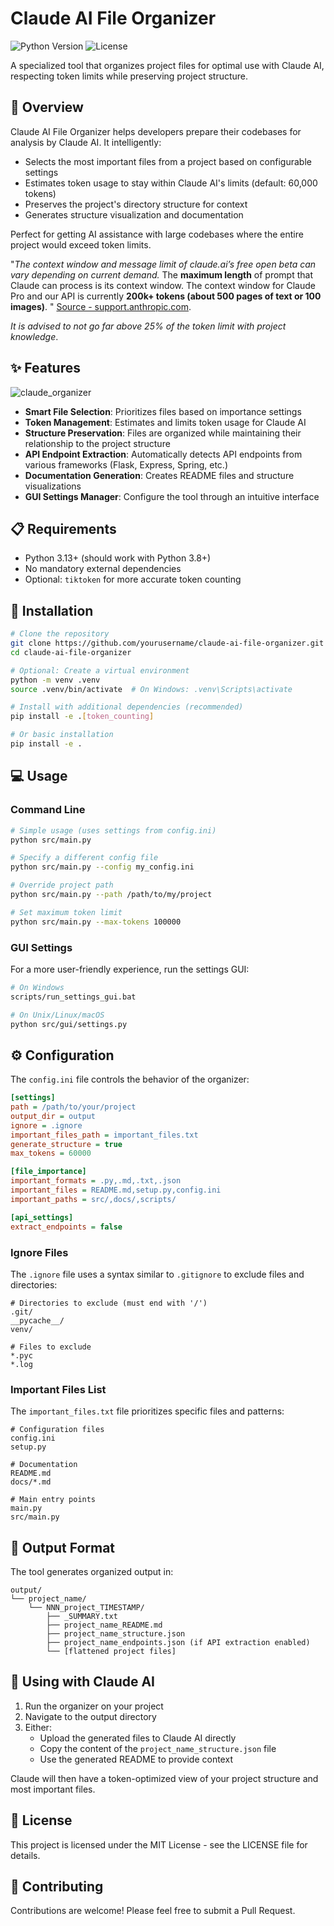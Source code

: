 # Claude AI File Organizer

<img src="https://img.shields.io/badge/python-3.13+-blue.svg" alt="Python Version">
<img src="https://img.shields.io/badge/license-MIT-green.svg" alt="License">

A specialized tool that organizes project files for optimal use with Claude AI, respecting token limits while preserving project structure.

## 🚀 Overview

Claude AI File Organizer helps developers prepare their codebases for analysis by Claude AI.  It intelligently:

- Selects the most important files from a project based on configurable settings
- Estimates token usage to stay within Claude AI's limits (default: 60,000 tokens)
- Preserves the project's directory structure for context
- Generates structure visualization and documentation

Perfect for getting AI assistance with large codebases where the entire project would exceed token limits.


"*The context window and message limit of claude.ai’s free open beta can vary depending on current demand.*
The **maximum length** of prompt that Claude can process is its context window. The context window for Claude Pro and our API is currently **200k+ tokens (about 500 pages of text or 100 images)**. " [Source - support.anthropic.com](https://support.anthropic.com/en/articles/7996856-what-is-the-maximum-prompt-length).

*It is advised to not go far above 25% of the token limit with project knowledge*.

## ✨ Features

![claude_organizer](https://github.com/user-attachments/assets/c744f932-d776-44bd-8462-ee77139dfdda)

- **Smart File Selection**: Prioritizes files based on importance settings
- **Token Management**: Estimates and limits token usage for Claude AI
- **Structure Preservation**: Files are organized while maintaining their relationship to the project structure
- **API Endpoint Extraction**: Automatically detects API endpoints from various frameworks (Flask, Express, Spring, etc.)
- **Documentation Generation**: Creates README files and structure visualizations
- **GUI Settings Manager**: Configure the tool through an intuitive interface

## 📋 Requirements

- Python 3.13+ (should work with Python 3.8+)
- No mandatory external dependencies
- Optional: `tiktoken` for more accurate token counting

## 🔧 Installation

```bash
# Clone the repository
git clone https://github.com/yourusername/claude-ai-file-organizer.git
cd claude-ai-file-organizer

# Optional: Create a virtual environment
python -m venv .venv
source .venv/bin/activate  # On Windows: .venv\Scripts\activate

# Install with additional dependencies (recommended)
pip install -e .[token_counting]

# Or basic installation
pip install -e .
```

## 💻 Usage

### Command Line

```bash
# Simple usage (uses settings from config.ini)
python src/main.py

# Specify a different config file
python src/main.py --config my_config.ini

# Override project path
python src/main.py --path /path/to/my/project

# Set maximum token limit
python src/main.py --max-tokens 100000
```

### GUI Settings

For a more user-friendly experience, run the settings GUI:

```bash
# On Windows
scripts/run_settings_gui.bat

# On Unix/Linux/macOS
python src/gui/settings.py
```

## ⚙️ Configuration

The `config.ini` file controls the behavior of the organizer:

```ini
[settings]
path = /path/to/your/project
output_dir = output
ignore = .ignore
important_files_path = important_files.txt
generate_structure = true
max_tokens = 60000

[file_importance]
important_formats = .py,.md,.txt,.json
important_files = README.md,setup.py,config.ini
important_paths = src/,docs/,scripts/

[api_settings]
extract_endpoints = false
```

### Ignore Files

The `.ignore` file uses a syntax similar to `.gitignore` to exclude files and directories:

```
# Directories to exclude (must end with '/')
.git/
__pycache__/
venv/

# Files to exclude
*.pyc
*.log
```

### Important Files List

The `important_files.txt` file prioritizes specific files and patterns:

```
# Configuration files
config.ini
setup.py

# Documentation
README.md
docs/*.md

# Main entry points
main.py
src/main.py
```

## 📂 Output Format

The tool generates organized output in:

```
output/
└── project_name/
    └── NNN_project_TIMESTAMP/
        ├── _SUMMARY.txt
        ├── project_name_README.md
        ├── project_name_structure.json
        ├── project_name_endpoints.json (if API extraction enabled)
        └── [flattened project files]
```

## 🧠 Using with Claude AI

1. Run the organizer on your project
2. Navigate to the output directory
3. Either:
   - Upload the generated files to Claude AI directly
   - Copy the content of the `project_name_structure.json` file
   - Use the generated README to provide context

Claude will then have a token-optimized view of your project structure and most important files.

## 📝 License

This project is licensed under the MIT License - see the LICENSE file for details.

## 🤝 Contributing

Contributions are welcome! Please feel free to submit a Pull Request.
